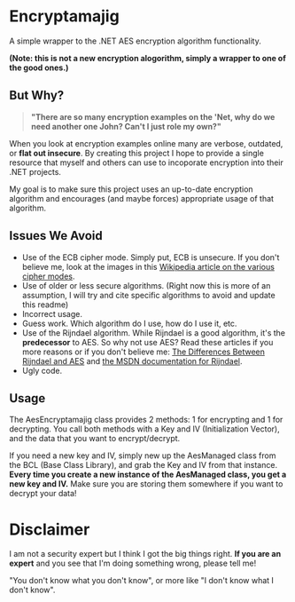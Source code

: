# Encryptamajig

A simple wrapper to the .NET AES encryption algorithm functionality.

**(Note: this is not a new encryption alogorithm, simply a wrapper to one of the good ones.)**

## But Why?

> **"There are so many encryption examples on the 'Net, why do we need another one John?  Can't I just role my own?"**

When you look at encryption examples online many are verbose, outdated, or **flat out insecure**.  By creating this project I hope to provide a single resource that myself and others can use to incoporate encryption into their .NET projects.

My goal is to make sure this project uses an up-to-date encryption algorithm and encourages (and maybe forces) appropriate usage of that algorithm.

## Issues We Avoid
 
 - Use of the ECB cipher mode.  Simply put, ECB is unsecure.  If you don't believe me, look at the images in this [Wikipedia article on the various cipher modes](http://en.wikipedia.org/wiki/Block_cipher_modes_of_operation).
 - Use of older or less secure algorithms. (Right now this is more of an assumption, I will try and cite specific algorithms to avoid and update this readme)
 - Incorrect usage.
 - Guess work.  Which algorithm do I use, how do I use it, etc.
 - Use of the Rijndael algorithm.  While Rijndael is a good algorithm, it's the **predecessor** to AES. So why not use AES?  Read these articles if you more reasons or if you don't believe me: [The Differences Between Rijndael and AES](http://blogs.msdn.com/b/shawnfa/archive/2006/10/09/the-differences-between-rijndael-and-aes.aspx) and [the MSDN documentation for Rijndael](http://msdn.microsoft.com/en-us/library/system.security.cryptography.rijndael(v=vs.90).aspx).
 - Ugly code.

## Usage

The AesEncryptamajig class provides 2 methods: 1 for encrypting and 1 for decrypting.  You call both methods with a Key and IV (Initialization Vector), and the data that you want to encrypt/decrypt.

If you need a new key and IV, simply new up the AesManaged class from the BCL (Base Class Library), and grab the Key and IV from that instance.  **Every time you create a new instance of the AesManaged class, you get a new key and IV.**  Make sure you are storing them somewhere if you want to decrypt your data!

# Disclaimer

I am not a security expert but I think I got the big things right.  **If you are an expert** and you see that I'm doing something wrong, please tell me!

"You don't know what you don't know", or more like "I don't know what I don't know".